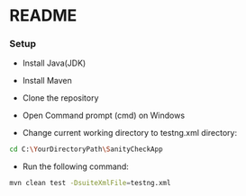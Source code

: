 # README


### Setup

- Install Java(JDK)

- Install Maven

- Clone the repository

- Open Command prompt (cmd) on Windows

- Change current working directory to testng.xml directory:
```sh
cd C:\YourDirectoryPath\SanityCheckApp
```
- Run the following command:
```sh
mvn clean test -DsuiteXmlFile=testng.xml
```

